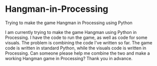 # Hangman-in-Processing
Trying to make the game Hangman in Processing using Python

I am currently trying to make the game Hangman using Python in Processing. I have the code to run the game, as well as code for some visuals. The problem is combining the code I've written so far. The game code is written in standard Python, while the visuals code is written in Processing. Can someone please help me combine the two and make a working Hangman game in Processing? Thank you in advance.

